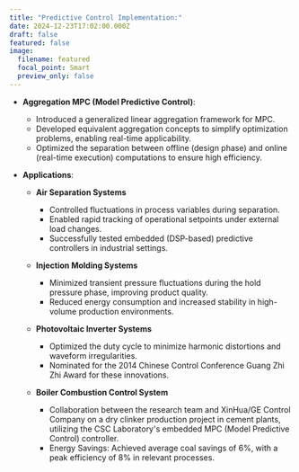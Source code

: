 ```yaml
---
title: "Predictive Control Implementation:"
date: 2024-12-23T17:02:00.000Z
draft: false
featured: false
image:
  filename: featured
  focal_point: Smart
  preview_only: false
---
```

* **Aggregation MPC (Model Predictive Control)**:

  * Introduced a generalized linear aggregation framework for MPC.
  * Developed equivalent aggregation concepts to simplify optimization problems, enabling real-time applicability.
  * Optimized the separation between offline (design phase) and online (real-time execution) computations to ensure high efficiency.
* **Applications**:

  * **Air Separation Systems**

    * Controlled fluctuations in process variables during separation.
    * Enabled rapid tracking of operational setpoints under external load changes.
    * Successfully tested embedded (DSP-based) predictive controllers in industrial settings.
  * **Injection Molding Systems**



    * Minimized transient pressure fluctuations during the hold pressure phase, improving product quality.
    * Reduced energy consumption and increased stability in high-volume production environments.
  * **Photovoltaic Inverter Systems**



    * Optimized the duty cycle to minimize harmonic distortions and waveform irregularities.
    * Nominated for the 2014 Chinese Control Conference Guang Zhi Zhi Award for these innovations.
  * **Boiler Combustion Control System**

    *   Collaboration between the research team and XinHua/GE Control Company on a dry clinker production project in cement plants, utilizing the CSC Laboratory's embedded MPC (Model Predictive Control) controller.
    *  Energy Savings: Achieved average coal savings of 6%, with a peak efficiency of 8% in relevant processes.
